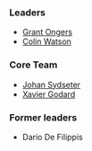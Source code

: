 ### Leaders

* [Grant Ongers](mailto:grant.ongers@owasp.org)
* [Colin Watson](mailto:colin.watson@owasp.org)

### Core Team

* [Johan Sydseter](mailto:johan.sydseter@owasp.org)
* [Xavier Godard](mailto:xavier.godard@owasp.org)

### Former leaders

* Dario De Filippis
